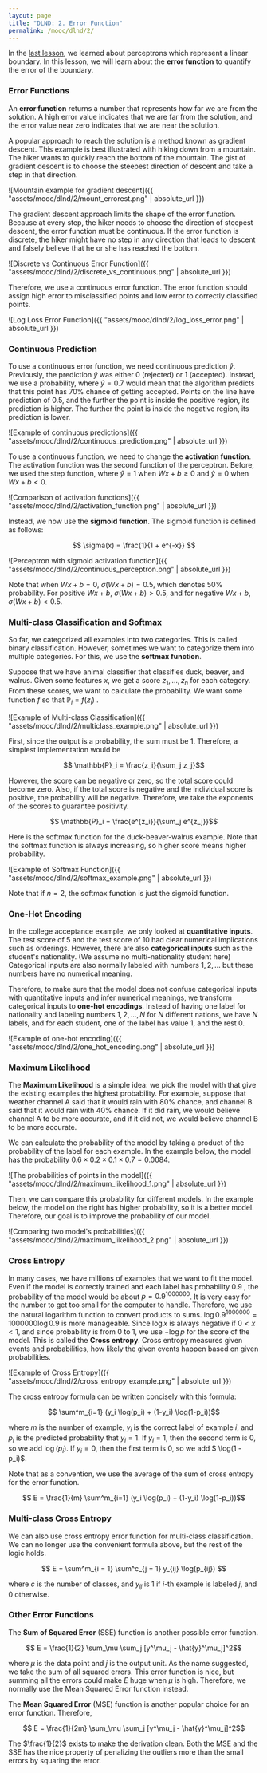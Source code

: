 ```yaml
---
layout: page
title: "DLND: 2. Error Function"
permalink: /mooc/dlnd/2/
---
```


In the [last lesson](/mooc/dlnd/1), we learned about perceptrons which represent a linear boundary. In this lesson, we will learn about the **error function** to quantify the error of the boundary.

### Error Functions

An **error function** returns a number that represents how far we are from the solution. A high error value indicates that we are far from the solution, and the error value near zero indicates that we are near the solution.

A popular approach to reach the solution is a method known as gradient descent. This example is best illustrated with hiking down from a mountain. The hiker wants to quickly reach the bottom of the mountain. The gist of gradient descent is to choose the steepest direction of descent and take a step in that direction.

![Mountain example for gradient descent]({{ "assets/mooc/dlnd/2/mount_errorest.png" | absolute_url }})

The gradient descent approach limits the shape of the error function. Because at every step, the hiker needs to choose the direction of steepest descent, the error function must be continuous. If the error function is discrete, the hiker might have no step in any direction that leads to descent and falsely believe that he or she has reached the bottom.

![Discrete vs Continuous Error Function]({{ "assets/mooc/dlnd/2/discrete_vs_continuous.png" | absolute_url }})

Therefore, we use a continuous error function. The error function should assign high error to misclassified points and low error to correctly classified points.

![Log Loss Error Function]({{ "assets/mooc/dlnd/2/log_loss_error.png" | absolute_url }})

### Continuous Prediction

To use a continuous error function, we need continuous prediction $\hat{y}$. Previously, the prediction $\hat{y}$ was either 0 (rejected) or 1 (accepted). Instead, we use a probability, where $\hat{y} = 0.7$ would mean that the algorithm predicts that this point has 70% chance of getting accepted. Points on the line have prediction of 0.5, and the further the point is inside the positive region, its prediction is higher. The further the point is inside the negative region, its prediction is lower.

![Example of continuous predictions]({{ "assets/mooc/dlnd/2/continuous_prediction.png" | absolute_url }})

To use a continuous function, we need to change the **activation function**. The activation function was the second function of the perceptron. Before, we used the step function, where $\hat{y} = 1$ when $Wx + b \geq 0$ and $\hat{y} = 0$ when $Wx + b < 0$.

![Comparison of activation functions]({{ "assets/mooc/dlnd/2/activation_function.png" | absolute_url }})

Instead, we now use the **sigmoid function**. The sigmoid function is defined as follows:

$$ \sigma(x) = \frac{1}{1 + e^{-x}} $$

![Perceptron with sigmoid activation function]({{ "assets/mooc/dlnd/2/continuous_perceptron.png" | absolute_url }})

Note that when $Wx + b = 0$, $\sigma(Wx + b) = 0.5$, which denotes 50% probability. For positive $Wx + b$, $\sigma(Wx + b) > 0.5$, and for negative $Wx + b$, $\sigma(Wx + b) < 0.5$.

### Multi-class Classification and Softmax

So far, we categorized all examples into two categories. This is called binary classification. However, sometimes we want to categorize them into multiple categories. For this, we use the **softmax function**.

Suppose that we have animal classifier that classifies duck, beaver, and walrus. Given some features $x$, we get a score $z_1, \dots, z_n$ for each category. From these scores, we want to calculate the probability. We want some function $f$ so that $\mathbb{P}_i = f (z_i)$ .

![Example of Multi-class Classification]({{ "assets/mooc/dlnd/2/multiclass_example.png" | absolute_url }})

First, since the output is a probability, the sum must be 1. Therefore, a simplest implementation would be

$$ \mathbb{P}_i = \frac{z_i}{\sum_j z_j}$$

However, the score can be negative or zero, so the total score could become zero. Also, if the total score is negative and the individual score is positive, the probability will be negative. Therefore, we take the exponents of the scores to guarantee positivity.

$$ \mathbb{P}_i = \frac{e^{z_i}}{\sum_j e^{z_j}}$$

Here is the softmax function for the duck-beaver-walrus example. Note that the softmax function is always increasing, so higher score means higher probability.

![Example of Softmax Function]({{ "assets/mooc/dlnd/2/softmax_example.png" | absolute_url }}) 

Note that if $n = 2$, the softmax function is just the sigmoid function.

### One-Hot Encoding

In the college acceptance example, we only looked at **quantitative inputs**. The test score of 5 and the test score of 10 had clear numerical implications such as orderings. However, there are also **categorical inputs** such as the student's nationality. (We assume no multi-nationality student here) Categorical inputs are also normally labeled with numbers $1, 2, \ldots$ but these numbers have no numerical meaning.

Therefore, to make sure that the model does not confuse categorical inputs with quantitative inputs and infer numerical meanings, we transform categorical inputs to **one-hot encodings**. Instead of having one label for nationality and labeling numbers $1, 2, \ldots, N$ for $N$ different nations, we have $N$ labels, and for each student, one of the label has value $1$, and the rest $0$.

![Example of one-hot encoding]({{ "assets/mooc/dlnd/2/one_hot_encoding.png" | absolute_url }})

### Maximum Likelihood

The **Maximum Likelihood** is a simple idea: we pick the model with that give the existing examples the highest probability. For example, suppose that weather channel A said that it would rain with 80% chance, and channel B said that it would rain with 40% chance. If it did rain, we would believe channel A to be more accurate, and if it did not, we would believe channel B to be more accurate.

We can calculate the probability of the model by taking a product of the probability of the label for each example. In the example below, the model has the probability $0.6 \times 0.2 \times 0.1 \times 0.7 = 0.0084$.

![The probabilities of points in the model]({{ "assets/mooc/dlnd/2/maximum_likelihood_1.png" | absolute_url }})

Then, we can compare this probability for different models. In the example below, the model on the right has higher probability, so it is a better model. Therefore, our goal is to improve the probability of our model.

![Comparing two model's probabilities]({{ "assets/mooc/dlnd/2/maximum_likelihood_2.png" | absolute_url }})

### Cross Entropy

In many cases, we have millions of examples that we want to fit the model. Even if the model is correctly trained and each label has probability $0.9$ , the probability of the model would be about $p = 0.9^{1000000}$. It is very easy for the number to get too small for the computer to handle. Therefore, we use the natural logarithm function to convert products to sums. $\log 0.9^{1000000} = 1000000 \log 0.9$ is more manageable. Since $\log x$ is always negative if $0 < x < 1$, and since probability is from 0 to 1, we use $- \log p$ for the score of the model. This is called the **Cross entropy**. Cross entropy measures given events and probabilities, how likely the given events happen based on given probabilities.

![Example of Cross Entropy]({{ "assets/mooc/dlnd/2/cross_entropy_example.png" | absolute_url }})

The cross entropy formula can be written concisely with this formula:

$$ \sum^m_{i=1} (y_i \log(p_i) + (1-y_i) \log(1-p_i))$$

where $m$ is the number of example, $y_i$ is the correct label of example $i$, and $p_i$ is the predicted probability that $y_i = 1$. If $y_i = 1$, then the second term is 0, so we add $\log(p_i)$. If $y_i = 0$, then the first term is 0, so we add $ \log(1 - p_i)$.

Note that as a convention, we use the average of the sum of cross entropy for the error function.

$$ E = \frac{1}{m} \sum^m_{i=1} (y_i \log(p_i) + (1-y_i) \log(1-p_i))$$

### Multi-class Cross Entropy

We can also use cross entropy error function for multi-class classification. We can no longer use the convenient formula above, but the rest of the logic holds.

$$ E = \sum^m_{i = 1} \sum^c_{j = 1} y_{ij} \log(p_{ij}) $$

where $c$ is the number of classes, and $y_{ij}$ is 1 if $i$-th example is labeled $j$, and 0 otherwise.

### Other Error Functions

The **Sum of Squared Error** (SSE) function is another possible error function.

$$ E = \frac{1}{2} \sum_\mu \sum_j  [y^\mu_j - \hat{y}^\mu_j]^2$$

where $\mu$ is the data point and $j$ is the output unit. As the name suggested, we take the sum of all squared errors. This error function is nice, but summing all the errors could make $E$ huge when $\mu$ is high. Therefore, we normally use the Mean Squared Error function instead.

The **Mean Squared Error** (MSE) function is another popular choice for an error function. Therefore,

$$ E = \frac{1}{2m} \sum_\mu \sum_j [y^\mu_j - \hat{y}^\mu_j]^2$$

The $\frac{1}{2}$ exists to make the derivation clean. Both the MSE and the SSE has the nice property of penalizing the outliers more than the small errors by squaring the error.
